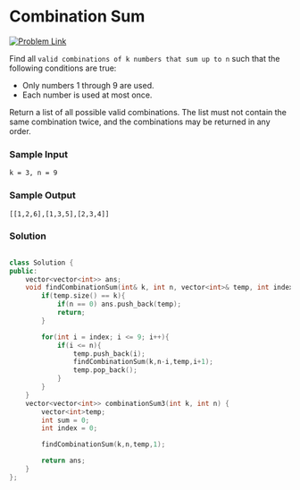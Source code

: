 # Combination Sum  

[![Problem Link](https://img.shields.io/badge/-LeetCode-FFA116?style=for-the-badge&logo=LeetCode&logoColor=black)](https://leetcode.com/problems/combination-sum-iii/)

Find all `valid combinations of k numbers that sum up to n` such that the following conditions are true:
- Only numbers 1 through 9 are used.
- Each number is used at most once.

Return a list of all possible valid combinations. 
The list must not contain the same combination twice, and the combinations may be returned in any order.

### Sample Input
```
k = 3, n = 9
```
### Sample Output
```
[[1,2,6],[1,3,5],[2,3,4]]
```

### Solution
```cpp

class Solution {
public:
    vector<vector<int>> ans;
    void findCombinationSum(int& k, int n, vector<int>& temp, int index){
        if(temp.size() == k){
            if(n == 0) ans.push_back(temp);
            return;
        }

        for(int i = index; i <= 9; i++){
            if(i <= n){
                temp.push_back(i);
                findCombinationSum(k,n-i,temp,i+1);
                temp.pop_back();
            }
        }
    }
    vector<vector<int>> combinationSum3(int k, int n) {
        vector<int>temp;
        int sum = 0;
        int index = 0;

        findCombinationSum(k,n,temp,1);

        return ans;
    }
};
```
